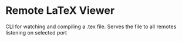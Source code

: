 Remote LaTeX Viewer
===================

CLI for watching and compiling a .tex file. Serves the file to all remotes listening on selected port
